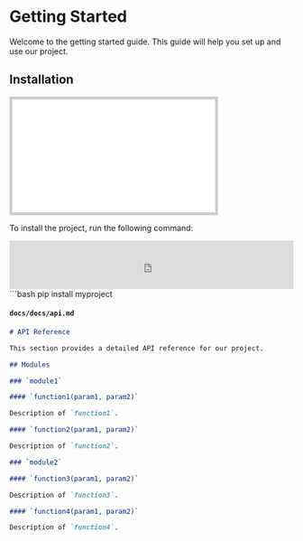 # Getting Started

Welcome to the getting started guide. This guide will help you set up and use our project.

## Installation

<iframe 
  src="//player.bilibili.com/player.html?bvid=BV1RZ421E7Ji&autoplay=0" 
  width="360" 
  height="200" 
  scrolling="yes" 
  frameborder="1" 
  style="border: 5px solid #ccc;"
  allowfullscreen="true">
</iframe>

To install the project, run the following command:
<iframe frameborder="no" border="0" marginwidth="0" marginheight="0" width="100%" height="86" src="https://music.163.com/outchain/player?type=2&id=1312528250&auto=0&height=66"></iframe>
```bash
pip install myproject

#### `docs/docs/api.md`

```markdown
# API Reference

This section provides a detailed API reference for our project.

## Modules

### `module1`

#### `function1(param1, param2)`

Description of `function1`.

#### `function2(param1, param2)`

Description of `function2`.

### `module2`

#### `function3(param1, param2)`

Description of `function3`.

#### `function4(param1, param2)`

Description of `function4`.
